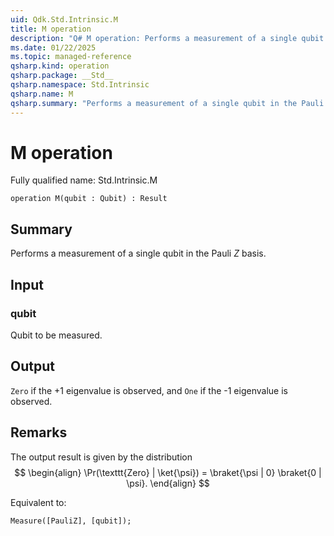 ```yaml
---
uid: Qdk.Std.Intrinsic.M
title: M operation
description: "Q# M operation: Performs a measurement of a single qubit in the Pauli _Z_ basis."
ms.date: 01/22/2025
ms.topic: managed-reference
qsharp.kind: operation
qsharp.package: __Std__
qsharp.namespace: Std.Intrinsic
qsharp.name: M
qsharp.summary: "Performs a measurement of a single qubit in the Pauli _Z_ basis."
---
```


# M operation

Fully qualified name: Std.Intrinsic.M

```qsharp
operation M(qubit : Qubit) : Result
```

## Summary
Performs a measurement of a single qubit in the
Pauli _Z_ basis.

## Input
### qubit
Qubit to be measured.

## Output
`Zero` if the +1 eigenvalue is observed, and `One` if
the -1 eigenvalue is observed.

## Remarks
The output result is given by
the distribution
$$
\begin{align}
    \Pr(\texttt{Zero} | \ket{\psi}) =
        \braket{\psi | 0} \braket{0 | \psi}.
\end{align}
$$

Equivalent to:
```qsharp
Measure([PauliZ], [qubit]);
```
